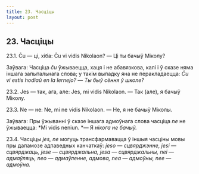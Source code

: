 ```yaml
---
title: 23. Часціцы
layout: post
---
```

## 23. Часціцы

23.1. Ĉu — ці, хіба: Ĉu vi vidis Nikolaon? — Ці ты бачыў Міколу?

Заўвага: Часціца *ĉu* ўжываецца, хаця і не абавязкова, калі і ў сказе
няма іншага запытальнага слова; у такім выпадку яна не перакладаецца:
*Ĉu vi estis hodiaŭ en la lernejo?* — *Ты быў сёння ў школе?*

23.2. Jes — так, ага, але: Jes, mi vidis Nikolaon. — Так (але), я
бачыў Міколу.

23.3. Ne — не: Ne, mi ne vidis Nikolaon. — Не, я не бачыў Міколы.

Заўвага: Пры ўжыванні ў сказе іншага адмоўнага слова часціца *ne* не
ўжываецца: *Mi vidis neniun. *— Я *нікога не бачыў.*

23.4. Часціцы *jes, ne* могуць трансфармавацца ў іншыя часціны мовы
пры дапамозе адпаведных канчаткаў: *jeso* — *сцвярджэнне, jesi* —
*сцвярджаць, jese* — *сцвярджальна, jesa* — *сцвярджальны, nei* —
*адмаўляць, neo* — *адмаўленне, адмова, nea* — *адмоўны, nee* —
*адмоўна.*

